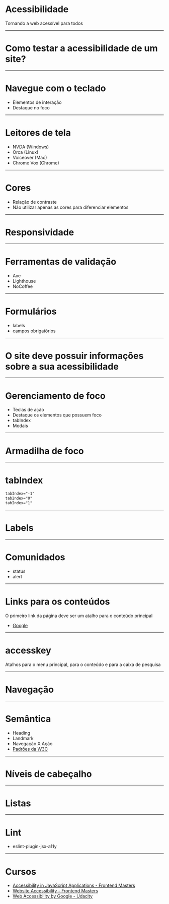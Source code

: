 # Acessibilidade

Tornando a web acessível para todos

---

# Como testar a acessibilidade de um site?

---

# Navegue com o teclado

- Elementos de interação
- Destaque no foco

---

# Leitores de tela

- NVDA (Windows)
- Orca (Linux)
- Voiceover (Mac)
- Chrome Vox (Chrome)

---

# Cores

- Relação de contraste
- Não utilizar apenas as cores para diferenciar elementos

---

# Responsividade

---

# Ferramentas de validação

- Axe
- Lighthouse
- NoCoffee

---

# Formulários

- labels
- campos obrigatórios

---

# O site deve possuir informações sobre a sua acessibilidade

---

# Gerenciamento de foco

- Teclas de ação
- Destaque os elementos que possuem foco
- tabIndex
- Modais

---

# Armadilha de foco

---

# tabIndex

```html
tabIndex="-1"
tabIndex="0"
tabIndex="1"
```

---

# Labels

---

# Comunidados

- status
- alert

---

# Links para os conteúdos

O primeiro link da página deve ser um atalho para o conteúdo principal

- [Google](https://www.google.com/search?q=w3c)

---

# accesskey

Atalhos para o menu principal, para o conteúdo e para a caixa de pesquisa

___

# Navegação

---


# Semântica

- Heading
- Landmark
- Navegação X Ação
- [Padrões da W3C](https://w3c.br/Home/WebHome)

---

# Níveis de cabeçalho

---

# Listas

---

# Lint

- eslint-plugin-jsx-a11y

---

# Cursos

- [Accessibility in JavaScript Applications - Frontend Masters](https://frontendmasters.com/courses/javascript-accessibility/)
- [Website Accessibility - Frontend Masters](https://frontendmasters.com/courses/web-accessibility/)
- [Web Accessibility by Google - Udacity](https://www.udacity.com/course/web-accessibility--ud891)